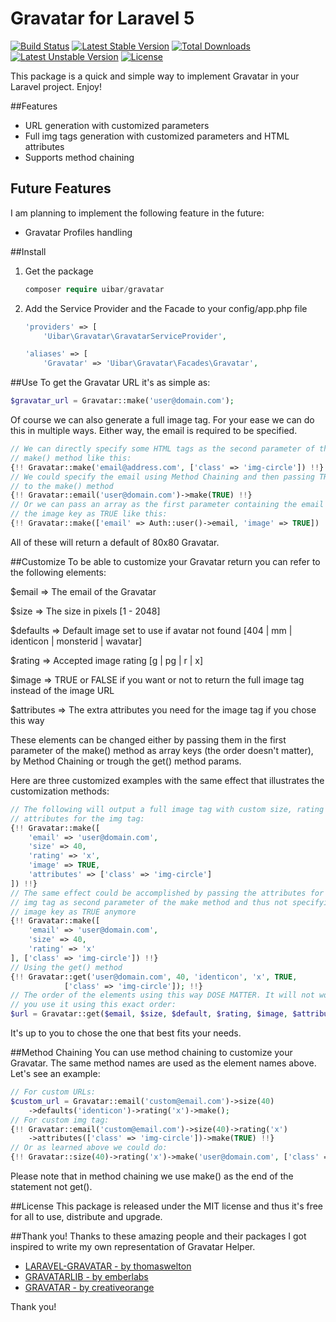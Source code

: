 # Gravatar for Laravel 5

[![Build Status](https://travis-ci.org/uibar/gravatar.svg?branch=master)](https://travis-ci.org/uibar/gravatar)
[![Latest Stable Version](https://poser.pugx.org/uibar/gravatar/v/stable)](https://packagist.org/packages/uibar/gravatar)
[![Total Downloads](https://poser.pugx.org/uibar/gravatar/downloads)](https://packagist.org/packages/uibar/gravatar)
[![Latest Unstable Version](https://poser.pugx.org/uibar/gravatar/v/unstable)](https://packagist.org/packages/uibar/gravatar)
[![License](https://poser.pugx.org/uibar/gravatar/license)](https://packagist.org/packages/uibar/gravatar)

This package is a quick and simple way to implement Gravatar in your Laravel project. Enjoy!

##Features
* URL generation with customized parameters
* Full img tags generation with customized parameters and HTML attributes
* Supports method chaining

## Future Features
I am planning to implement the following feature in the future:
* Gravatar Profiles handling

##Install
1. Get the package
    ```php
    composer require uibar/gravatar
    ```

2. Add the Service Provider and the Facade to your config/app.php file
    ```php
    'providers' => [
        'Uibar\Gravatar\GravatarServiceProvider',
    ```
    
    ```php
    'aliases' => [
        'Gravatar' => 'Uibar\Gravatar\Facades\Gravatar',
    ```

##Use
To get the Gravatar URL it's as simple as:
```php
$gravatar_url = Gravatar::make('user@domain.com');
```

Of course we can also generate a full image tag. For your ease we can do this in multiple ways. Either way, the email is required to be specified.
```php
// We can directly specify some HTML tags as the second parameter of the
// make() method like this:
{!! Gravatar::make('email@address.com', ['class' => 'img-circle']) !!}
// We could specify the email using Method Chaining and then passing TRUE
// to the make() method
{!! Gravatar::email('user@domain.com')->make(TRUE) !!}
// Or we can pass an array as the first parameter containing the email and
// the image key as TRUE like this:
{!! Gravatar::make(['email' => Auth::user()->email, 'image' => TRUE]) !!}
```

All of these will return a default of 80x80 Gravatar.

##Customize
To be able to customize your Gravatar return you can refer to the following elements:

$email      =>      The email of the Gravatar

$size       =>      The size in pixels \[1 - 2048\]

$defaults    =>      Default image set to use if avatar not found \[404 | mm | identicon | monsterid | wavatar\]

$rating     =>      Accepted image rating  \[g | pg | r | x\]

$image      =>      TRUE or FALSE if you want or not to return the full image tag instead of the image URL

$attributes =>      The extra attributes you need for the image tag if you chose this way

These elements can be changed either by passing them in the first parameter of the make() method as array keys (the order doesn't matter), by Method Chaining or trough the get() method params.

Here are three customized examples with the same effect that illustrates the customization methods:
```php
// The following will output a full image tag with custom size, rating and
// attributes for the img tag:
{!! Gravatar::make([
    'email' => 'user@domain.com',
    'size' => 40,
    'rating' => 'x',
    'image' => TRUE,
    'attributes' => ['class' => 'img-circle']
]) !!}
// The same effect could be accomplished by passing the attributes for the
// img tag as second parameter of the make method and thus not specifying the
// image key as TRUE anymore
{!! Gravatar::make([
    'email' => 'user@domain.com',
    'size' => 40,
    'rating' => 'x'
], ['class' => 'img-circle']) !!}
// Using the get() method
{!! Gravatar::get('user@domain.com', 40, 'identicon', 'x', TRUE,
            ['class' => 'img-circle']); !!}
// The order of the elements using this way DOSE MATTER. It will not work unless
// you use it using this exact order:
$url = Gravatar::get($email, $size, $default, $rating, $image, $attributes);
```
It's up to you to chose the one that best fits your needs.

##Method Chaining
You can use method chaining to customize your Gravatar. The same method names are used as the element names above. Let's see an example:

```php
// For custom URLs:
$custom_url = Gravatar::email('custom@email.com')->size(40)
    ->defaults('identicon')->rating('x')->make();
// For custom img tag:
{!! Gravatar::email('custom@email.com')->size(40)->rating('x')
    ->attributes(['class' => 'img-circle'])->make(TRUE) !!}
// Or as learned above we could do:
{!! Gravatar::size(40)->rating('x')->make('user@domain.com', ['class' => 'img-circle']) !!}
```

Please note that in method chaining we use make() as the end of the statement not get().

##License
This package is released under the MIT license and thus it's free for all to use, distribute and upgrade.

##Thank you!
Thanks to these amazing people and their packages I got inspired to write my own representation of Gravatar Helper.

- [LARAVEL-GRAVATAR - by thomaswelton](https://github.com/thomaswelton/laravel-gravatar)
- [GRAVATARLIB - by emberlabs](https://github.com/emberlabs/gravatarlib)
- [GRAVATAR - by creativeorange](https://github.com/creativeorange/gravatar)

Thank you!
